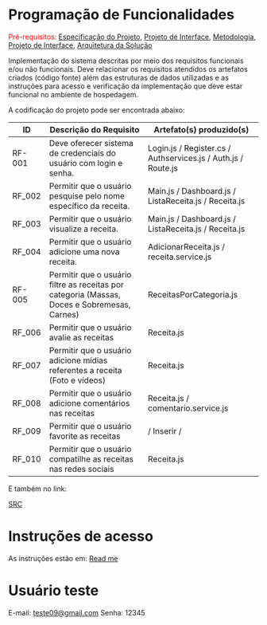 # Programação de Funcionalidades

<span style="color:red">Pré-requisitos: <a href="2-Especificação do Projeto.md"> Especificação do Projeto</a></span>, <a href="3-Projeto de Interface.md"> Projeto de Interface</a>, <a href="4-Metodologia.md"> Metodologia</a>, <a href="3-Projeto de Interface.md"> Projeto de Interface</a>, <a href="5-Arquitetura da Solução.md"> Arquitetura da Solução</a>

Implementação do sistema descritas por meio dos requisitos funcionais e/ou não funcionais. Deve relacionar os requisitos atendidos os artefatos criados (código fonte) além das estruturas de dados utilizadas e as instruções para acesso e verificação da implementação que deve estar funcional no ambiente de hospedagem.



A codificação do projeto pode ser encontrada abaixo:

|ID    | Descrição do Requisito  | Artefato(s) produzido(s) |
|------|-----------------------------------------|----|
|RF-001| Deve oferecer sistema de credenciais do usuário com login e senha. | Login.js / Register.cs / Authservices.js / Auth.js / Route.js| 
|RF_002|Permitir que o usuário pesquise pelo nome específico da receita. |  Main.js / Dashboard.js / ListaReceita.js / Receita.js | 
|RF_003| Permitir que o usuário visualize a receita. | Main.js / Dashboard.js / ListaReceita.js / Receita.js | 
|RF_004| Permitir que o usuário adicione uma nova receita. | AdicionarReceita.js / receita.service.js |
|RF-005| Permitir que o usuário filtre as receitas por categoria (Massas, Doces e Sobremesas, Carnes) | ReceitasPorCategoria.js | 
|RF_006| Permitir que o usuário avalie as receitas | Receita.js |
|RF_007| Permitir que o usuário adicione mídias referentes a receita (Foto e vídeos) | Receita.js |
|RF_008| Permitir que o usuário adicione comentários nas receitas| Receita.js / comentario.service.js |
|RF_009| Permitir que o usuário favorite as receitas | / Inserir / |
|RF_010| Permitir que o usuário compatilhe as receitas nas redes sociais | Receita.js |

E também no link: 

[SRC](https://github.com/ICEI-PUC-Minas-PMV-ADS/pmv-ads-2024-1-e3-proj-mov-t4-inspirasabor/tree/dev)

# Instruções de acesso

As instruções estão em:  [Read me](https://github.com/ICEI-PUC-Minas-PMV-ADS/pmv-ads-2024-1-e3-proj-mov-t4-inspirasabor/tree/dev/src#readme)


# Usuário teste

E-mail: teste09@gmail.com
Senha: 12345
